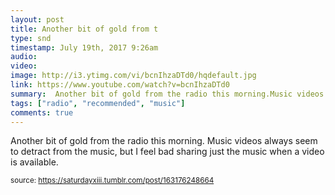 ```yaml
---
layout: post
title: Another bit of gold from t
type: snd
timestamp: July 19th, 2017 9:26am
audio: 
video: 
image: http://i3.ytimg.com/vi/bcnIhzaDTd0/hqdefault.jpg
link: https://www.youtube.com/watch?v=bcnIhzaDTd0
summary:  Another bit of gold from the radio this morning.Music videos always seem to detract from the music, but I feel bad sharing just the musi...
tags: ["radio", "recommended", "music"]
comments: true
---
```

    
Another bit of gold from the radio this morning.
Music videos always seem to detract from the music, but I feel bad sharing just the music when a video is available.
 
  
<small>source: https://saturdayxiii.tumblr.com/post/163176248664</small>